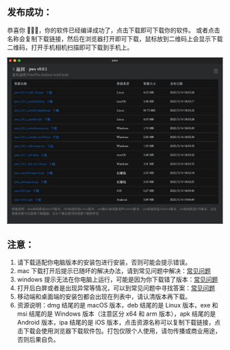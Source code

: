 ## 发布成功：

恭喜你 🎉🎉🎉，你的软件已经编译成功了，点击下载即可下载你的软件。
或者点击名称会复制下载链接，然后在浏览器打开即可下载，鼠标放到二维码上会显示下载二维码，打开手机相机扫描即可下载到手机上。

![](../static/imgs/publish3.webp)

## 注意：

1. 请下载适配你电脑版本的安装包进行安装，否则可能会提示错误。
2. mac 下载打开后提示已随坏的解决办法，请到常见问题中解决：[常见问题](../question/index.md)
3. windows 提示无法在你电脑上运行，可能是因为你下载错了版本：[常见问题](../question/index.md)
4. 打开后白屏或者是出现异常等情况，可以到常见问题中寻找答案：[常见问题](../question/index.md)
5. 移动端和桌面端的安装包都会出现在列表中，请认清版本再下载。
6. 资源说明：dmg 结尾的是 macOS 版本，deb 结尾的是 Linux 版本，exe 和 msi 结尾的是 Windows 版本（注意区分 x64 和 arm 版本），apk 结尾的是 Android 版本，ipa 结尾的是 iOS 版本，点击资源名称可以复制下载链接，点击下载会使用浏览器下载软件包。打包仅限个人使用，请勿传播或商业用途，否则后果自负。
